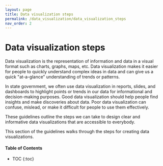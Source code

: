 ```yaml
---
layout: page
title: Data visualization steps
permalink: /data_visualization/data_visualization_steps
nav_order: 2
---
```

# Data visualization steps

Data visualization is the representation of information and data in a visual format such as charts, graphs, maps, etc. Data visualization makes it easier for people to quickly understand complex ideas in data and can give us a quick "at-a-glance" understanding of trends or patterns.

In state government, we often use data visualization in reports, slides, and dashboards to highlight points or trends in our data for informational and decision-making purposes. Good data visualization should help people find insights and make discoveries about data. Poor data visualization can confuse, mislead, or make it difficult for people to use them effectively. 

These guidelines outline the steps we can take to design clear and informative data visualizations that are accessible to everybody. 

This section of the guidelines walks through the steps for creating data visualizations.

#### Table of Contents
- TOC
{:toc}